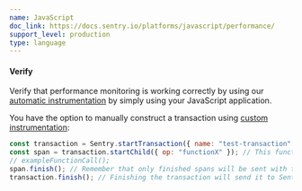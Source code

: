 ```yaml
---
name: JavaScript
doc_link: https://docs.sentry.io/platforms/javascript/performance/
support_level: production
type: language
---
```


#### Verify

Verify that performance monitoring is working correctly by using our [automatic instrumentation](/platforms/javascript/performance/instrumentation/automatic-instrumentation/) by simply using your JavaScript application.

You have the option to manually construct a transaction using [custom instrumentation](/platforms/javascript/performance/instrumentation/custom-instrumentation/):

```javascript
const transaction = Sentry.startTransaction({ name: "test-transaction" });
const span = transaction.startChild({ op: "functionX" }); // This function returns a Span
// exampleFunctionCall();
span.finish(); // Remember that only finished spans will be sent with the transaction
transaction.finish(); // Finishing the transaction will send it to Sentry
```
